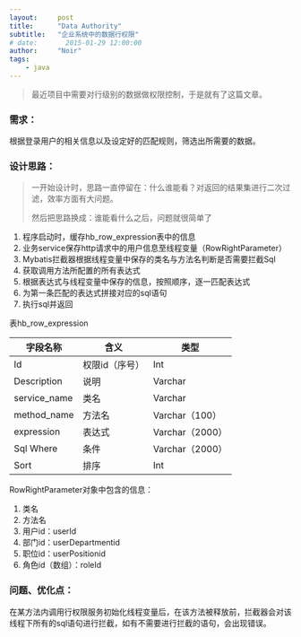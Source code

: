 ```yaml
---
layout:     post
title:      "Data Authority"
subtitle:   "企业系统中的数据行权限"
# date:       2015-01-29 12:00:00
author:     "Noir"
tags:
    - java
---
```


> 最近项目中需要对行级别的数据做权限控制，于是就有了这篇文章。

### 需求： ###
根据登录用户的相关信息以及设定好的匹配规则，筛选出所需要的数据。


### 设计思路： ###

> 一开始设计时，思路一直停留在：什么谁能看？对返回的结果集进行二次过滤，效率方面有大问题。
>
> 然后把思路换成：谁能看什么之后，问题就很简单了

1.	程序启动时，缓存hb_row_expression表中的信息
2.	业务service保存http请求中的用户信息至线程变量（RowRightParameter）
3.	Mybatis拦截器根据线程变量中保存的类名与方法名判断是否需要拦截Sql
4.	获取调用方法所配置的所有表达式
5.	根据表达式与线程变量中保存的信息，按照顺序，逐一匹配表达式
6.	为第一条匹配的表达式拼接对应的sql语句
7.	执行sql并返回

表hb_row_expression

字段名称 | 含义 | 类型
----|------|----
Id | 权限id（序号）  | Int
Description | 说明  | Varchar
service_name | 类名  | Varchar
method_name	 | 方法名	 | Varchar（100）	
expression	 | 表达式	 | Varchar（2000）	
Sql	Where  | 条件	 | Varchar（2000）	
Sort | 排序	 | Int	

RowRightParameter对象中包含的信息：
1.	类名
2.	方法名
3.	用户id：userId
4.	部门id：userDepartmentid
5.	职位id：userPositionid
6.	角色id（数组）：roleId


### 问题、优化点： ###

在某方法内调用行权限服务初始化线程变量后，在该方法被释放前，拦截器会对该线程下所有的sql语句进行拦截，如有不需要进行拦截的语句，会出现错误。